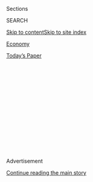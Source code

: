 <div id="app">

<div>

<div>

<div>

<div class="NYTAppHideMasthead css-1q2w90k e1suatyy0">

<div class="section css-ui9rw0 e1suatyy2">

<div class="css-eph4ug er09x8g0">

<div class="css-6n7j50">

</div>

<span class="css-1dv1kvn">Sections</span>

<div class="css-10488qs">

<span class="css-1dv1kvn">SEARCH</span>

</div>

[Skip to content](#site-content)[Skip to site
index](#site-index)

</div>

<div id="masthead-section-label" class="css-1wr3we4 eaxe0e00">

[Economy](https://www.nytimes.com/section/business/economy)

</div>

<div class="css-10698na e1huz5gh0">

</div>

</div>

<div id="masthead-bar-one" class="section hasLinks css-15hmgas e1csuq9d3">

<div class="css-uqyvli e1csuq9d0">

</div>

<div class="css-1uqjmks e1csuq9d1">

</div>

<div class="css-9e9ivx">

[](https://myaccount.nytimes.com/auth/login?response_type=cookie&client_id=vi)

</div>

<div class="css-1bvtpon e1csuq9d2">

[Today’s
Paper](https://www.nytimes.com/section/todayspaper)

</div>

</div>

</div>

</div>

<div data-aria-hidden="false">

<div id="site-content" data-role="main">

<div>

<div class="css-1aor85t" style="opacity:0.000000001;z-index:-1;visibility:hidden">

<div class="css-1hqnpie">

<div class="css-epjblv">

<span class="css-17xtcya">[Economy](/section/business/economy)</span><span class="css-x15j1o">|</span><span class="css-fwqvlz">Once
a Source of U.S.-China Tension, Trade Emerges as an Area of
Calm</span>

</div>

<div class="css-k008qs">

<div class="css-1iwv8en">

<span class="css-18z7m18"></span>

<div>

</div>

</div>

<span class="css-1n6z4y">https://nyti.ms/2CLZDXi</span>

<div class="css-1705lsu">

<div class="css-4xjgmj">

<div class="css-4skfbu" data-role="toolbar" data-aria-label="Social Media Share buttons, Save button, and Comments Panel with current comment count" data-testid="share-tools">

  - 
  - 
  - 
  - 
    
    <div class="css-6n7j50">
    
    </div>

  - 

</div>

</div>

</div>

</div>

</div>

</div>

<div id="NYT_TOP_BANNER_REGION" class="css-13pd83m">

</div>

<div id="top-wrapper" class="css-1sy8kpn">

<div id="top-slug" class="css-l9onyx">

Advertisement

</div>

[Continue reading the main
story](#after-top)

<div class="ad top-wrapper" style="text-align:center;height:100%;display:block;min-height:250px">

<div id="top" class="place-ad" data-position="top" data-size-key="top">

</div>

</div>

<div id="after-top">

</div>

</div>

<div>

<div id="sponsor-wrapper" class="css-1hyfx7x">

<div id="sponsor-slug" class="css-19vbshk">

Supported by

</div>

[Continue reading the main
story](#after-sponsor)

<div id="sponsor" class="ad sponsor-wrapper" style="text-align:center;height:100%;display:block">

</div>

<div id="after-sponsor">

</div>

</div>

<div class="css-186x18t">

</div>

<div class="css-1vkm6nb ehdk2mb0">

# Once a Source of U.S.-China Tension, Trade Emerges as an Area of Calm

</div>

The trade deal is providing a rare point of stability as relations
between the United States and China fray over Hong Kong, the coronavirus
and accusations of espionage.

<div class="css-79elbk" data-testid="photoviewer-wrapper">

<div class="css-z3e15g" data-testid="photoviewer-wrapper-hidden">

</div>

<div class="css-1a48zt4 ehw59r15" data-testid="photoviewer-children">

![<span class="css-16f3y1r e13ogyst0" data-aria-hidden="true">Liu
He, China’s vice premier, and President Trump signed an initial trade
agreement in January at the White
House.</span><span class="css-cnj6d5 e1z0qqy90" itemprop="copyrightHolder"><span class="css-1ly73wi e1tej78p0">Credit...</span><span><span>Pete
Marovich for The New York
Times</span></span></span>](https://static01.nyt.com/images/2020/07/25/us/politics/25dc-chinatrade/merlin_174935004_06e5124a-b1d9-4d5d-9c08-ea5fdfe9e812-articleLarge.jpg?quality=75&auto=webp&disable=upscale)

</div>

</div>

<div class="css-18e8msd">

<div class="css-pdw9fk epjyd6m0">

<div class="css-1txwxcy ey68jwv0" data-aria-hidden="true">

[![Ana
Swanson](https://static01.nyt.com/images/2018/12/10/multimedia/author-ana-swanson/author-ana-swanson-thumbLarge.png
"Ana Swanson")](https://www.nytimes.com/by/ana-swanson)[![Keith
Bradsher](https://static01.nyt.com/images/2018/10/08/multimedia/author-keith-bradsher/author-keith-bradsher-thumbLarge.png
"Keith Bradsher")](https://www.nytimes.com/by/keith-bradsher)

</div>

<div class="css-1baulvz">

By [<span class="css-1baulvz" itemprop="name">Ana
Swanson</span>](https://www.nytimes.com/by/ana-swanson) and
[<span class="css-1baulvz last-byline" itemprop="name">Keith
Bradsher</span>](https://www.nytimes.com/by/keith-bradsher)

</div>

</div>

  - 
    
    <div class="css-ld3wwf e16638kd2">
    
    July 25,
    2020
    
    </div>

  - 
    
    <div class="css-4xjgmj">
    
    <div class="css-d8bdto" data-role="toolbar" data-aria-label="Social Media Share buttons, Save button, and Comments Panel with current comment count" data-testid="share-tools">
    
      - 
      - 
      - 
      - 
        
        <div class="css-6n7j50">
        
        </div>
    
      - 
    
    </div>
    
    </div>

</div>

<div class="css-mdjrty">

[阅读简体中文版](https://cn.nytimes.com/business/20200727/us-china-trade-diplomacy/ "Read in Simplified Chinese")[閱讀繁體中文版](https://cn.nytimes.com/business/20200727/us-china-trade-diplomacy/zh-hant/ "Read in Traditional Chinese")

</div>

</div>

<div class="section meteredContent css-1r7ky0e" name="articleBody" itemprop="articleBody">

<div class="css-1fanzo5 StoryBodyCompanionColumn">

<div class="css-53u6y8">

WASHINGTON — For the better part of three years, President Trump’s trade
war with China strained relations between the world’s largest economies.
Now, the trade pact the two countries signed in January appears to be
the most durable part of the U.S.-China relationship.

Tensions between the United States and China are flaring over the
coronavirus, which the Trump administration accuses China of failing to
control, as well as accusations of espionage, intellectual property
theft and human rights violations. American officials on Tuesday ordered
[the closure of China’s consulate in
Houston](https://www.nytimes.com/2020/07/22/world/asia/us-china-houston-consulate.html),
saying that diplomats there had aided in economic espionage, prompting
China to [order the
closure](https://www.nytimes.com/2020/07/24/world/asia/china-us-consulate-chengdu.html)
of the American consulate in Chengdu.

Earlier in the week, the Trump administration [added another 11 Chinese
companies](https://www.nytimes.com/2020/07/20/business/economy/china-sanctions-uighurs-labor.html)
to a government list barring them from buying American technology and
other products, citing human rights abuses against predominantly Muslim
ethnic minorities in the Xinjiang region in China’s far west. The two
countries are also clashing over China’s security crackdown in Hong
Kong, its global 5G ambitions and its territorial claims in the South
China Sea.

But unlike [previous
moments](https://www.nytimes.com/2019/08/23/business/china-tariffs-trump.html)
of heightened tensions between the United States and China, Mr. Trump
has not threatened to impose additional tariffs on Chinese goods or take
other steps to punish companies that export their products to America.
And neither side is threatening to rip up the initial trade deal they
signed in January, which took years of painful negotiations to complete.

</div>

</div>

<div class="css-1fanzo5 StoryBodyCompanionColumn">

<div class="css-53u6y8">

Trade, long the most contentious part of the U.S.-China relationship,
has suddenly become an area of surprising stability.

The reasons have more to do with politics than diplomacy. Both the Trump
administration and Chinese leaders invested time and political capital
in reaching [their initial trade
deal](https://www.nytimes.com/2020/01/15/business/economy/china-trade-deal.html),
which removed barriers for foreign firms doing business in China and
strengthened the country’s intellectual property protections. The deal
also required China to purchase an additional $200 billion of American
goods by the end of next year, including some agricultural goods like
soybeans, pork and corn from farm states that are crucial to Mr. Trump’s
re-election chances.

As tensions between the two countries rise again, both sides appear to
think they have more to lose from rupturing the agreement than they
would gain.

“Ironically, trade has become an area of cooperation or stability,” said
Michael Pillsbury, a China expert at the Hudson Institute who advises
the Trump administration.

</div>

</div>

<div class="css-1fanzo5 StoryBodyCompanionColumn">

<div class="css-53u6y8">

In some ways, the signing of the sought-after trade deal in January has
paved the way for the Trump administration to press China on other
fronts. In pursuit of a trade deal, the Trump administration had long
shelved various actions to address other concerns about China, including
[its human rights abuses in
Xinjiang](https://www.nytimes.com/2019/05/04/world/asia/trump-china-uighurs-trade-deal.html),
[its crackdown in Hong
Kong](https://www.nytimes.com/2019/11/21/us/politics/trump-hong-kong-china.html)
and [security
threats](https://www.nytimes.com/2019/11/15/business/us-reprieve-huawei.html)
and [sanctions
violations](https://www.nytimes.com/2018/06/07/business/us-china-zte-deal.html)
by Chinese technology and telecommunications companies like Huawei and
ZTE.

</div>

</div>

<div class="css-79elbk" data-testid="photoviewer-wrapper">

<div class="css-z3e15g" data-testid="photoviewer-wrapper-hidden">

</div>

<div class="css-1a48zt4 ehw59r15" data-testid="photoviewer-children">

![<span class="css-16f3y1r e13ogyst0" data-aria-hidden="true">Huawei’s
British headquarters in Reading, England. Britain recently announced
that it would ban equipment from Huawei on the country’s high-speed
wireless
network.</span><span class="css-cnj6d5 e1z0qqy90" itemprop="copyrightHolder"><span class="css-1ly73wi e1tej78p0">Credit...</span><span>Leon
Neal/Getty
Images</span></span>](https://static01.nyt.com/images/2020/07/25/us/politics/25dc-chinatrade2/merlin_174556137_60e70096-cfc8-4e5f-97a7-a415ff0bc9e4-articleLarge.jpg?quality=75&auto=webp&disable=upscale)

</div>

</div>

<div class="css-1fanzo5 StoryBodyCompanionColumn">

<div class="css-53u6y8">

As painful as the trade war was for companies on both sides of the
Pacific, it provided a strange source of stability for the U.S.-China
relationship by focusing the conflict between the countries on purely
economic matters. With trade no longer the source of friction, tensions
are spilling over into diplomacy, security and technology, [issues that
are more contentious and trickier to
solve.](https://www.nytimes.com/2020/07/14/world/asia/cold-war-china-us.html)

The technological divide between the United States and China, which
censors its internet with the help of its so-called Great Firewall, is
growing larger. China is considering whether to extend new internet
controls to Hong Kong, while the Trump administration is weighing
[potential action against Chinese-owned social media
services](https://www.nytimes.com/2020/07/15/technology/tiktok-washington-lobbyist.html),
like TikTok and Tencent’s WeChat.

The United States has been pressuring other countries to ban equipment
from Huawei, which it views as a surveillance and national security
threat, from wireless networks around the globe, including [in
Britain](https://www.nytimes.com/2020/07/14/business/huawei-uk-5g.html),
which recently barred the Chinese telecom giant. On Thursday,
cybersecurity researchers revealed that a popular Chinese-made drone was
[collecting large amounts of personal
information](https://www.nytimes.com/2020/07/23/us/politics/dji-drones-security-vulnerability.html)
that could be exploited by Beijing.

Geopolitical tensions are rising, too. [Clashes between Chinese and
Indian
troops](https://www.nytimes.com/interactive/2020/07/18/world/asia/china-india-border-conflict.html)
over their disputed border in the Himalayas have resulted in fatalities.
American officials have increased their criticisms of [China’s actions
in the South China
Sea](https://www.nytimes.com/2020/07/13/world/asia/south-china-sea-pompeo.html),
calling Beijing’s claims to the disputed waters “completely unlawful.”
In April, the United States [sent two
warships](https://www.nytimes.com/2020/04/21/world/asia/coronavirus-south-china-sea-warships.html)
into disputed waters near Malaysia as a show of force after a Chinese
government vessel tailed a Malaysian state oil company ship for days.

American officials say that China’s behavior has become increasingly
provocative in recent months, prompting tougher action not just from the
United States but also Australia, Britain, India and other nations. Some
public figures in China have blamed increasing tensions on Democrats and
Republicans in the United States competing to appear tougher on China
ahead of the general election in November.

Jia Qingguo, a professor of Peking University’s the School of
International Studies, said in an online panel hosted by the National
Press Foundation on Thursday that the United States and China were not
yet in a new Cold War, but they were heading in that direction with
“accelerating speed, thanks to the Trump administration.”

</div>

</div>

<div class="css-1fanzo5 StoryBodyCompanionColumn">

<div class="css-53u6y8">

“If the current momentum continues, I think the two countries are likely
to end up in a Cold War and maybe even in a hot one,” Mr. Jia said.

The Chinese government is trying to keep trade matters separate from
other frictions in the bilateral relationship, though that has proved
more difficult as the two countries begin closing each other’s
consulates.

“Comparatively speaking, trade I think is more stable and more quiet,”
said He Weiwen, a former Chinese commerce ministry official and now a
senior fellow at the Center for China and Globalization, a nonprofit
research group in Beijing. But he said there are reasons to be worried
going forward.

“I’m quite concerned about the trade relationship ahead, because we need
a calm, stable political environment,” said Mr. He, who is also an
executive council member of the China Association of International
Trade.

Chinese officials and experts argue that recent difficulties in
bilateral relations between Washington and Beijing are caused by the
Trump administration and not by the Chinese government, which has tried
to address different challenges in the relationship individually, rather
than linking them together for leverage.

“China has made all efforts to smooth the relationship with the U.S.,”
said Tu Xinquan, the dean of the China Institute for World Trade
Organization Studies at the University of International Business and
Economics in Beijing.

“Though it is admitted that there are problems between the two
countries, China has never planned an all-out whole-government strategy
against the U.S.,” he said.

</div>

</div>

<div class="css-1fanzo5 StoryBodyCompanionColumn">

<div class="css-53u6y8">

While the trade truce is holding for now, that could prove fleeting if
Mr. Trump decides Beijing is not living up to its side of the deal. The
agreement left tariffs in place on more than $360 billion of Chinese
goods and ushered in a détente that forestalled further tariff increases
by either side.

But the president views tariffs as one of his most effective and
reliable tools, a powerful cudgel to wield against foreign countries
that doesn’t require the approval of Congress. And China appears to be
[lagging far behind on the purchases of American
products](https://www.nytimes.com/2020/06/19/business/economy/trump-china-trade-war-farmers.html)
it pledged to make as part of the trade deal, partly as a result of the
pandemic.

Analysts have long viewed those targets as unrealistic. But Mr. Trump
sees those purchases as crucial to narrowing the U.S. trade deficit and
boosting the fortunes of farmers and businesses, and thus his
re-election prospects.

“The president has repeatedly said if they don’t make the purchases, I
will terminate the deal,” Mr. Pillsbury said.

As China shakes off the coronavirus, its purchases of American products
appear to be ticking up. Data from China’s General Administration of
Customs shows that the country’s imports from the United States were up
15.1 percent in June from the same month last year, when calculated in
China’s currency, the renminbi, compared to a 5.2 percent increase in
China’s exports to the United States.

Agricultural imports from the United States have been especially strong
this summer, with two of the three largest Chinese purchases ever of
American grain
[occurring](https://www.bloomberg.com/news/articles/2020-07-14/china-books-record-deal-for-u-s-corn-stepping-up-buying-spree)this
month.

On Thursday, Mr. Trump pointed to [record-setting purchases of
corn](https://www.fas.usda.gov/newsroom/private-exporters-report-sales-activity-china-251)
made by China. But, he added that “the trade deal means less to me now
than it did when I made it.”

</div>

</div>

<div class="css-1fanzo5 StoryBodyCompanionColumn">

<div class="css-53u6y8">

“Can you understand that? It just means much less to me,” the president
said.

For now, [Mr.
Trump](https://www.nytimes.com/2020/06/23/business/economy/trump-navarro-china-trade-deal.html)
[and his trade
advisers](https://www.nytimes.com/2020/06/17/business/economy/us-trade-china-tariffs.html)
are mostly defending China’s efforts to live up to the trade deal,
saying China has been taking crucial steps to open its agricultural
markets and financial system.

“I don’t think it’s going away,” Jamieson L. Greer, a former chief of
staff to the United States Trade Representative, who is now a partner at
the law firm King & Spalding, said of the initial trade deal. “The
Chinese really needed it, and the administration has every incentive to
keep it, too.”

Ana Swanson reported from Washington, and Keith Bradsher from Beijing.
Paul Mozur contributed reporting.

</div>

</div>

</div>

<div>

</div>

<div>

</div>

<div>

</div>

<div>

<div id="bottom-wrapper" class="css-1ede5it">

<div id="bottom-slug" class="css-l9onyx">

Advertisement

</div>

[Continue reading the main
story](#after-bottom)

<div id="bottom" class="ad bottom-wrapper" style="text-align:center;height:100%;display:block;min-height:90px">

</div>

<div id="after-bottom">

</div>

</div>

</div>

</div>

</div>

## Site Index

<div>

</div>

## Site Information Navigation

  - [© <span>2020</span> <span>The New York Times
    Company</span>](https://help.nytimes.com/hc/en-us/articles/115014792127-Copyright-notice)

<!-- end list -->

  - [NYTCo](https://www.nytco.com/)
  - [Contact
    Us](https://help.nytimes.com/hc/en-us/articles/115015385887-Contact-Us)
  - [Work with us](https://www.nytco.com/careers/)
  - [Advertise](https://nytmediakit.com/)
  - [T Brand Studio](http://www.tbrandstudio.com/)
  - [Your Ad
    Choices](https://www.nytimes.com/privacy/cookie-policy#how-do-i-manage-trackers)
  - [Privacy](https://www.nytimes.com/privacy)
  - [Terms of
    Service](https://help.nytimes.com/hc/en-us/articles/115014893428-Terms-of-service)
  - [Terms of
    Sale](https://help.nytimes.com/hc/en-us/articles/115014893968-Terms-of-sale)
  - [Site
    Map](https://spiderbites.nytimes.com)
  - [Help](https://help.nytimes.com/hc/en-us)
  - [Subscriptions](https://www.nytimes.com/subscription?campaignId=37WXW)

</div>

</div>

</div>

</div>
